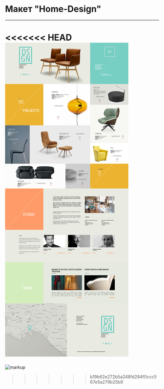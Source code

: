 # Макет "Home-Design"

---

<<<<<<< HEAD
![markup](https://github.com/ArtemChubatyi/home-dsgn/blob/master/dsgn-preview.jpg "Превью макета")
=======
![markup](https://github.com/https://github.com/ArtemChubatyi/home-dsgn/blob/master/dsgn-preview.jpg "Превью макета")
>>>>>>> b19b62e272b5a248fd284f0ccc567e5a279b25b9
